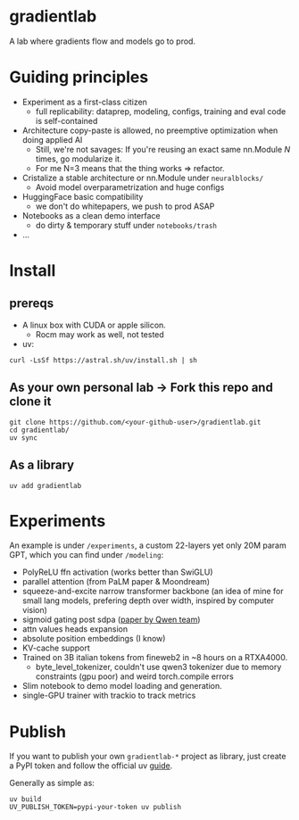 # gradientlab

A lab where gradients flow and models go to prod.

# Guiding principles

- Experiment as a first-class citizen
    - full replicability: dataprep, modeling, configs, training and eval code is self-contained
- Architecture copy-paste is allowed, no preemptive optimization when doing applied AI
    - Still, we're not savages: If you're reusing an exact same nn.Module *N* times, go modularize it.
    - For me N=3 means that the thing works => refactor.
- Cristalize a stable architecture or nn.Module under `neuralblocks/`
    - Avoid model overparametrization and huge configs
- HuggingFace basic compatibility
    - we don't do whitepapers, we push to prod ASAP
- Notebooks as a clean demo interface
    - do dirty & temporary stuff under `notebooks/trash`
- ...

# Install

## prereqs

- A linux box with CUDA or apple silicon.
    - Rocm may work as well, not tested
- uv:
```
curl -LsSf https://astral.sh/uv/install.sh | sh
```

## As your own personal lab -> Fork this repo and clone it

```
git clone https://github.com/<your-github-user>/gradientlab.git
cd gradientlab/
uv sync
```

## As a library

```
uv add gradientlab
```

# Experiments

An example is under `/experiments`, a custom 22-layers yet only 20M param GPT, which you can find under `/modeling`:
- PolyReLU ffn activation (works better than SwiGLU)
- parallel attention (from PaLM paper & Moondream)
- squeeze-and-excite narrow transformer backbone (an idea of mine for small lang models, prefering depth over width, inspired by computer vision)
- sigmoid gating post sdpa ([paper by Qwen team](https://arxiv.org/abs/2505.06708))
- attn values heads expansion
- absolute position embeddings (I know)
- KV-cache support
- Trained on 3B italian tokens from fineweb2 in ~8 hours on a RTXA4000.
    - byte_level_tokenizer, couldn't use qwen3 tokenizer due to memory constraints (gpu poor) and weird torch.compile errors
- Slim notebook to demo model loading and generation.
- single-GPU trainer with trackio to track metrics


# Publish
If you want to publish your own `gradientlab-*` project as library, just create a PyPI token and follow the official uv [guide](https://docs.astral.sh/uv/guides/package/).

Generally as simple as:

```
uv build
UV_PUBLISH_TOKEN=pypi-your-token uv publish
```